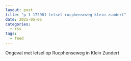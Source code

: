 ```yaml
---
layout: post
title: "p 1 172981 letsel rucphenseweg klein zundert"
date: 2025-05-05
categories: 
  - rss
tags: 
  - feed
---
```


Ongeval met letsel op Rucphenseweg in Klein Zundert
